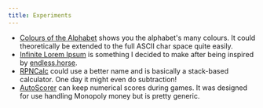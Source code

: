 ```yaml
---
title: Experiments
---
```

* [Colours of the Alphabet](/alphacol/) shows you the alphabet's many colours. It could theoretically be extended to the full ASCII char space quite easily.
* [Infinite Lorem Ipsum](/lorem/) is something I decided to make after being inspired by [endless.horse](https://endless.horse).
* [RPNCalc](/calc/) could use a better name and is basically a stack-based calculator. One day it might even do subtraction!
* [AutoScorer](/scorer/) can keep numerical scores during games. It was designed for use handling Monopoly money but is pretty generic.

